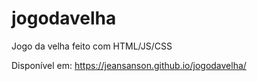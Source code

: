 # jogodavelha
Jogo da velha feito com HTML/JS/CSS

Disponível em: https://jeansanson.github.io/jogodavelha/
